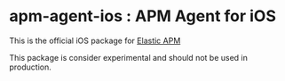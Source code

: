 # apm-agent-ios : APM Agent for iOS
This is the official iOS package for [Elastic APM](https://www.elastic.co/solutions/apm)

This package is consider experimental and should not be used in production. 

